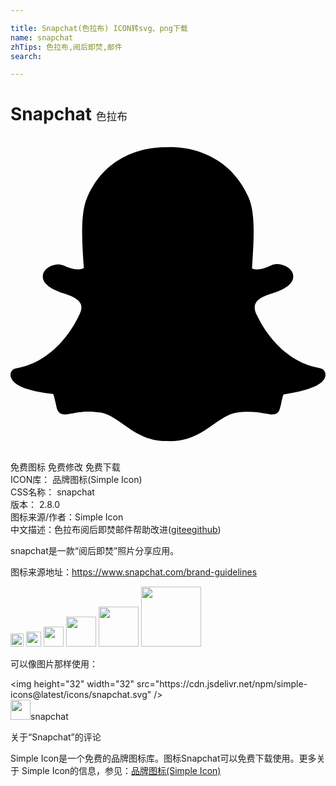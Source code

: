 ```yaml
---

title: Snapchat(色拉布) ICON转svg、png下载
name: snapchat
zhTips: 色拉布,阅后即焚,邮件
search: 

---
```


# Snapchat  <small style="font-size: 60%;font-weight: 100">色拉布</small>

<div id="svg" class="svg-wrap">
<svg role="img" viewBox="0 0 24 24" xmlns="http://www.w3.org/2000/svg"><title>Snapchat icon</title><path d="M12.206.793c.99 0 4.347.276 5.93 3.821.529 1.193.403 3.219.299 4.847l-.003.06c-.012.18-.022.345-.03.51.075.045.203.09.401.09.3-.016.659-.12 1.033-.301.165-.088.344-.104.464-.104.182 0 .359.029.509.09.45.149.734.479.734.838.015.449-.39.839-1.213 1.168-.089.029-.209.075-.344.119-.45.135-1.139.36-1.333.81-.09.224-.061.524.12.868l.015.015c.06.136 1.526 3.475 4.791 4.014.255.044.435.27.42.509 0 .075-.015.149-.045.225-.24.569-1.273.988-3.146 1.271-.059.091-.12.375-.164.57-.029.179-.074.36-.134.553-.076.271-.27.405-.555.405h-.03c-.135 0-.313-.031-.538-.074-.36-.075-.765-.135-1.273-.135-.3 0-.599.015-.913.074-.6.104-1.123.464-1.723.884-.853.599-1.826 1.288-3.294 1.288-.06 0-.119-.015-.18-.015h-.149c-1.468 0-2.427-.675-3.279-1.288-.599-.42-1.107-.779-1.707-.884-.314-.045-.629-.074-.928-.074-.54 0-.958.089-1.272.149-.211.043-.391.074-.54.074-.374 0-.523-.224-.583-.42-.061-.192-.09-.389-.135-.567-.046-.181-.105-.494-.166-.57-1.918-.222-2.95-.642-3.189-1.226-.031-.063-.052-.15-.055-.225-.015-.243.165-.465.42-.509 3.264-.54 4.73-3.879 4.791-4.02l.016-.029c.18-.345.224-.645.119-.869-.195-.434-.884-.658-1.332-.809-.121-.029-.24-.074-.346-.119-1.107-.435-1.257-.93-1.197-1.273.09-.479.674-.793 1.168-.793.146 0 .27.029.383.074.42.194.789.3 1.104.3.234 0 .384-.06.465-.105l-.046-.569c-.098-1.626-.225-3.651.307-4.837C7.392 1.077 10.739.807 11.727.807l.419-.015h.06z"/></svg>
</div>
<detail full-name='snapchat'></detail>

<div class="detail-page">
<p>
<span><span class="badge-success badge">免费图标</span> <span class="badge-success badge">免费修改</span>  <span class="badge-success badge">免费下载</span> </span>
<br/>
<span>
ICON库：
<span class="badge-secondary badge">品牌图标(Simple Icon)</span> 
</span>
<br/>
<span>
CSS名称：
<span class="badge-secondary badge">snapchat</span> 
</span>

<br/>
<span>
版本：
<span class="badge-secondary badge">2.8.0</span> 
</span>
<br/>
<span>图标来源/作者：<span class="badge-light badge">Simple Icon</span></span> 
<br/>
<span class="zh-detail">中文描述：<span class="badge-primary badge">色拉布</span><span class="badge-primary badge">阅后即焚</span><span class="badge-primary badge">邮件</span><span class="help-link"><span>帮助改进</span>(<a href="https://gitee.com/liuwave/icon-helper/edit/master/json/brands/snapchat.json" target="_blank" rel="noopener noreferrer">gitee</a><a href="https://github.com/liuwave/icon-helper/edit/master/json/brands/snapchat.json" target="_blank" rel="noopener noreferrer">github</a></span>)</span><br/>
</p>
</div><div class="description description alert alert-light"><p>snapchat是一款“阅后即焚”照片分享应用。</p><p>图标来源地址：<a href="https://www.snapchat.com/brand-guidelines" target="_blank" rel="noopener noreferrer">https://www.snapchat.com/brand-guidelines</a></p></div>
<div class="alert alert-dark">
<img height="21" width="21" src="https://cdn.jsdelivr.net/npm/simple-icons@latest/icons/snapchat.svg" />
<img height="24" width="24" src="https://cdn.jsdelivr.net/npm/simple-icons@latest/icons/snapchat.svg" />
<img height="32" width="32" src="https://cdn.jsdelivr.net/npm/simple-icons@latest/icons/snapchat.svg" />
<img height="48" width="48" src="https://cdn.jsdelivr.net/npm/simple-icons@latest/icons/snapchat.svg" />
<img height="64" width="64" src="https://cdn.jsdelivr.net/npm/simple-icons@latest/icons/snapchat.svg" />
<img height="96" width="96" src="https://cdn.jsdelivr.net/npm/simple-icons@latest/icons/snapchat.svg" />

</div>
<div>
  <p>可以像图片那样使用：    
  </p>
  <div class="alert alert-primary" style="font-size: 14px">
    &lt;img height="32" width="32" src="https://cdn.jsdelivr.net/npm/simple-icons@latest/icons/snapchat.svg" /&gt;
    <copy-btn content='<img height="32" width="32" src="https://cdn.jsdelivr.net/npm/simple-icons@latest/icons/snapchat.svg" />'></copy-btn>
  </div>
  <div class="alert alert-secondary">
    <img height="32" width="32" src="https://cdn.jsdelivr.net/npm/simple-icons@latest/icons/snapchat.svg" />snapchat
    <copy-btn content="snapchat" btn-title="复制图标名称"></copy-btn>
  </div>
</div>

<Vssue title="关于“Snapchat”的评论" >关于“Snapchat”的评论</Vssue>


<div><p>Simple Icon是一个免费的品牌图标库。图标Snapchat可以免费下载使用。更多关于  Simple Icon的信息，参见：<a target="_blank" href="https://iconhelper.cn/brands.html">品牌图标(Simple Icon)</a>
</p></div>
